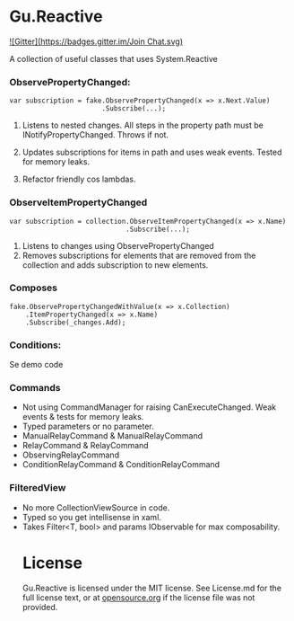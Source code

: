 Gu.Reactive
===========
[![Gitter](https://badges.gitter.im/Join Chat.svg)](https://gitter.im/JohanLarsson/Gu.Reactive?utm_source=badge&utm_medium=badge&utm_campaign=pr-badge&utm_content=badge)

A collection of useful classes that uses System.Reactive

### ObservePropertyChanged:

```
var subscription = fake.ObservePropertyChanged(x => x.Next.Value)
					   .Subscribe(...);
```

1) Listens to nested changes. All steps in the property path must be INotifyPropertyChanged. Throws if not.

2) Updates subscriptions for items in path and uses weak events. Tested for memory leaks.

3) Refactor friendly cos lambdas.

### ObserveItemPropertyChanged
```
var subscription = collection.ObserveItemPropertyChanged(x => x.Name)
							 .Subscribe(...);
```
1) Listens to changes using ObservePropertyChanged
2) Removes subscriptions for elements that are removed from the collection and adds subscription to new elements.

### Composes
```
fake.ObservePropertyChangedWithValue(x => x.Collection)
	.ItemPropertyChanged(x => x.Name)
	.Subscribe(_changes.Add);
```

### Conditions:
Se demo code

### Commands
* Not using CommandManager for raising CanExecuteChanged. Weak events & tests for memory leaks.
* Typed parameters or no parameter.
* ManualRelayCommand & ManualRelayCommand<T>
* RelayCommand & RelayCommand<T>
* ObservingRelayCommand<T>
* ConditionRelayCommand & ConditionRelayCommand<T>

### FilteredView<T>
* No more CollectionViewSource in code.
* Typed so you get intellisense in xaml.
* Takes Filter<T, bool> and params IObservable<object> for max composability.

License
=======

Gu.Reactive is licensed under the MIT license. See License.md for the
full license text, or at [opensource.org][1] if the license file was not
provided.

[1]: http://opensource.org/licenses/MIT
